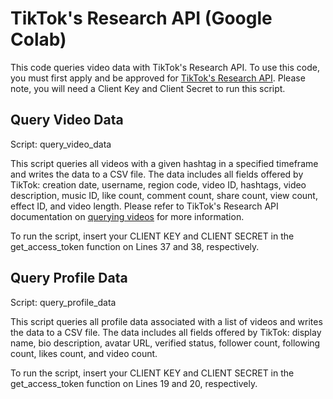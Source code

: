 # TikTok's Research API (Google Colab)

This code queries video data with TikTok's Research API. To use this code, you must first apply and be approved for [TikTok's Research API](https://developers.tiktok.com/products/research-api/). Please note, you will need a Client Key and Client Secret to run this script.

## Query Video Data
Script: query_video_data

This script queries all videos with a given hashtag in a specified timeframe and writes the data to a CSV file. The data includes all fields offered by TikTok: creation date, username, region code, video ID, hashtags, video description, music ID, like count, comment count, share count, view count, effect ID, and video length. Please refer to TikTok's Research API documentation on [querying videos](https://developers.tiktok.com/doc/research-api-specs-query-videos/) for more information.

To run the script, insert your CLIENT KEY and CLIENT SECRET in the get_access_token function on Lines 37 and 38, respectively.

## Query Profile Data
Script: query_profile_data

This script queries all profile data associated with a list of videos and writes the data to a CSV file. The data includes all fields offered by TikTok: display name, bio description, avatar URL, verified status, follower count, following count, likes count, and video count.

To run the script, insert your CLIENT KEY and CLIENT SECRET in the get_access_token function on Lines 19 and 20, respectively.
